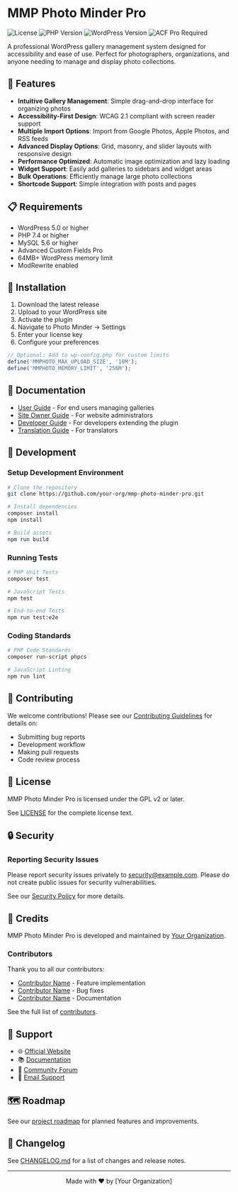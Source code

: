 # MMP Photo Minder Pro

![License](https://img.shields.io/badge/license-GPL--2.0%2B-blue.svg)
![PHP Version](https://img.shields.io/badge/php-%3E%3D7.4-8892bf.svg)
![WordPress Version](https://img.shields.io/badge/wordpress-%3E%3D5.0-blue.svg)
![ACF Pro Required](https://img.shields.io/badge/requires-ACF%20Pro-00a0d2.svg)

A professional WordPress gallery management system designed for accessibility and ease of use. Perfect for photographers, organizations, and anyone needing to manage and display photo collections.

## 🎯 Features

- **Intuitive Gallery Management**: Simple drag-and-drop interface for organizing photos
- **Accessibility-First Design**: WCAG 2.1 compliant with screen reader support
- **Multiple Import Options**: Import from Google Photos, Apple Photos, and RSS feeds
- **Advanced Display Options**: Grid, masonry, and slider layouts with responsive design
- **Performance Optimized**: Automatic image optimization and lazy loading
- **Widget Support**: Easily add galleries to sidebars and widget areas
- **Bulk Operations**: Efficiently manage large photo collections
- **Shortcode Support**: Simple integration with posts and pages

## 📋 Requirements

- WordPress 5.0 or higher
- PHP 7.4 or higher
- MySQL 5.6 or higher
- Advanced Custom Fields Pro
- 64MB+ WordPress memory limit
- ModRewrite enabled

## 🚀 Installation

1. Download the latest release
2. Upload to your WordPress site
3. Activate the plugin
4. Navigate to Photo Minder → Settings
5. Enter your license key
6. Configure your preferences

```php
// Optional: Add to wp-config.php for custom limits
define('MMPHOTO_MAX_UPLOAD_SIZE', '10M');
define('MMPHOTO_MEMORY_LIMIT', '256M');
```

## 📖 Documentation

- [User Guide](docs/USER_GUIDE.md) - For end users managing galleries
- [Site Owner Guide](docs/SITE_OWNER_GUIDE.md) - For website administrators
- [Developer Guide](docs/DEVELOPER_GUIDE.md) - For developers extending the plugin
- [Translation Guide](docs/TRANSLATIONS.md) - For translators

## 🔧 Development

### Setup Development Environment

```bash
# Clone the repository
git clone https://github.com/your-org/mmp-photo-minder-pro.git

# Install dependencies
composer install
npm install

# Build assets
npm run build
```

### Running Tests

```bash
# PHP Unit Tests
composer test

# JavaScript Tests
npm test

# End-to-end Tests
npm run test:e2e
```

### Coding Standards

```bash
# PHP Code Standards
composer run-script phpcs

# JavaScript Linting
npm run lint
```

## 🤝 Contributing

We welcome contributions! Please see our [Contributing Guidelines](CONTRIBUTING.md) for details on:

- Submitting bug reports
- Development workflow
- Making pull requests
- Code review process

## 📝 License

MMP Photo Minder Pro is licensed under the GPL v2 or later.

See [LICENSE](LICENSE) for the complete license text.

## 🔒 Security

### Reporting Security Issues

Please report security issues privately to security@example.com. Please do not create public issues for security vulnerabilities.

See our [Security Policy](.github/SECURITY.md) for more details.

## 🌟 Credits

MMP Photo Minder Pro is developed and maintained by [Your Organization](https://example.com).

### Contributors

Thank you to all our contributors:
- [Contributor Name](https://github.com/username) - Feature implementation
- [Contributor Name](https://github.com/username) - Bug fixes
- [Contributor Name](https://github.com/username) - Documentation

See the full list of [contributors](https://github.com/your-org/mmp-photo-minder-pro/graphs/contributors).

## 📢 Support

- 🌐 [Official Website](https://example.com)
- 📚 [Documentation](https://example.com/docs)
- 💬 [Community Forum](https://example.com/forum)
- 📧 [Email Support](mailto:support@example.com)

## 🗺️ Roadmap

See our [project roadmap](https://github.com/your-org/mmp-photo-minder-pro/projects/1) for planned features and improvements.

## 📜 Changelog

See [CHANGELOG.md](CHANGELOG.md) for a list of changes and release notes.

---

<div align="center">
Made with ❤️ by [Your Organization]
</div>